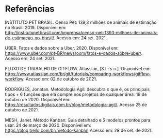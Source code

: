 # Referências

INSTITUTO PET BRASIL. Censo Pet: 139,3 milhões de animais de estimação no Brasil. 2019. Disponível em: http://institutopetbrasil.com/imprensa/censo-pet-1393-milhoes-de-animais-de-estimacao-no-brasil/. Acesso em: 24 set. 2021.<br>
<br>
UBER. Fatos e dados sobre a Uber. 2020. Disponível em: https://www.uber.com/pt-BR/newsroom/fatos-e-dados-sobre-uber/. Acesso em: 24 set. 2021.<br>
<br>
FLUXO DE TRABALHO DE GITFLOW. Atlassian, [S.l.: s.n.]. Disponível em: <https://www.atlassian.com/br/git/tutorials/comparing-workflows/gitflow-workflow>. Acesso em: 02 de outubro de 2021.<br>
<br>
RODRIGUES, Jonatan. Metodologia Ágil: descubra o que é, os principais tipos + 6 funções que ela cumpre nos projetos de qualquer área. 19 de outubro de 2020. Disponível em: https://resultadosdigitais.com.br/blog/metodologia-agil/. Acesso 25 de outubro de 2021.<br>
<br>
MESH, Janet. Método Kanban: Guia detalhado e 5 modelos prontos para usar. 24 de março de 2020. Disponível em: https://blog.trello.com/br/metodo-kanban Acesso em: 28 de set. de 2021.



